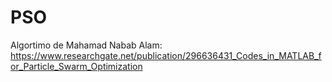 # PSO
Algortimo de Mahamad Nabab Alam: https://www.researchgate.net/publication/296636431_Codes_in_MATLAB_for_Particle_Swarm_Optimization
